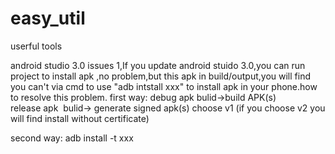 # easy_util
userful tools

android studio 3.0 issues
1,If you update android stuido 3.0,you can run project to install apk ,no problem,but this apk in build/output,you will find you can't via cmd to use "adb intstall xxx" to install apk in your phone.how to resolve this problem.
first way:
debug apk    bulid->build APK(s)   
release apk  bulid-> generate signed apk(s)   choose v1   (if you choose v2 you will find install without certificate)

second way:
adb install -t xxx
        
        
